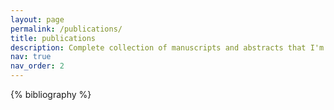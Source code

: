 ```yaml
---
layout: page
permalink: /publications/
title: publications
description: Complete collection of manuscripts and abstracts that I'm an author on.
nav: true
nav_order: 2
---
```


<!-- _pages/publications.md -->
<div class="publications">

{% bibliography %}

</div>
